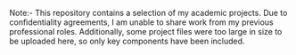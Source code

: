 Note:-
This repository contains a selection of my academic projects. Due to confidentiality agreements, I am unable to share work from my previous professional roles. Additionally, some project files were too large in size to be uploaded here, so only key components have been included.
